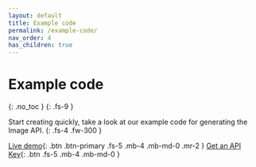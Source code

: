 ```yaml
---
layout: default
title: Example code
permalink: /example-code/
nav_order: 4
has_children: true
---
```

# Example code
{: .no_toc }
{: .fs-9 }

Start creating quickly, take a look at our example code for generating the Image API.
{: .fs-4 .fw-300 }

[Live demo](https://bruzu.com/){: .btn .btn-primary .fs-5 .mb-4 .mb-md-0 .mr-2 }
[Get an API Key](https://bruzu.com/){: .btn .fs-5 .mb-4 .mb-md-0 }
